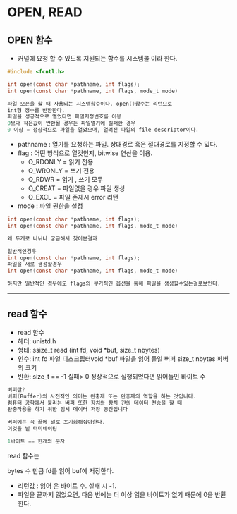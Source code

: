 # **OPEN, READ**

## **OPEN 함수**

- 커널에 요청 할 수 있도록 지원되는 함수를 시스템콜 이라 한다.

```c
#include <fcntl.h>

int open(const char *pathname, int flags);
int open(const char *pathname, int flags, mode_t mode)

파일 오픈을 할 때 사용되는 시스템함수이다. open()함수는 리턴으로
int형 정수를 반환한다.
파일을 성공적으로 열었다면 파일지정번호를 이용
0보다 작은값이 반환될 경우는 파일열기에 실패한 경우
0 이상 = 정상적으로 파일을 열었으며, 열려진 파일의 file descriptor이다.
```

- pathname : 열기를 요청하는 파일. 상대경로 혹은 절대경로를 지정할 수 있다.
- flag : 어떤 방식으로 열것인지, bitwise 연산을 이용.
  - O_RDONLY = 읽기 전용
  - O_WRONLY = 쓰기 전용
  - O_RDWR = 읽기 , 쓰기 모두
  - O_CREAT = 파일없을 경우 파일 생성
  - O_EXCL = 파일 존재시 error 리턴
- mode : 파일 권한을 설정

```c
int open(const char *pathname, int flags);
int open(const char *pathname, int flags, mode_t mode)

왜 두개로 나뉘나 궁금해서 찾아본결과

일반적인경우
int open(const char *pathname, int flags);
파일을 새로 생성할경우
int open(const char *pathname, int flags, mode_t mode)

하지만 일반적인 경우에도 flags의 부가적인 옵션을 통해 파일을 생성할수있는걸로보인다.
```

---

## **read 함수**

- read 함수
- 헤더: unistd.h
- 형태: ssize_t read (int fd, void \*buf, size_t nbytes)
- 인수: int fd 파일 디스크립터void \*buf 파일을 읽어 들일 버퍼 size_t nbytes 퍼버의 크기
- 반환: size_t == -1 실패> 0 정상적으로 실행되었다면 읽어들인 바이트 수

```c
버퍼란?
버퍼(Buffer)의 사전적인 의미는 완충제 또는 완충제의 역할을 하는 것입니다.
컴퓨터 공학에서 불리는 버퍼 또한 장치와 장치 간의 데이터 전송을 할 때
완충작용을 하기 위한 임시 데이터 저장 공간입니다

버퍼에는 꼭 끝에 널로 초기화해줘야한다.
이것을 널 터미네이팅

1바이트 == 한개의 문자
```

read 함수는

bytes 수 만큼 fd를 읽어 buf에 저장한다.

- 리턴값 : 읽어 온 바이트 수. 실패 시 -1.
- 파일을 끝까지 읽었으면, 다음 번에는 더 이상 읽을 바이트가 없기 때문에 0을 반환한다.
